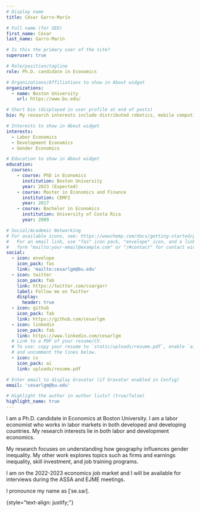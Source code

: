 ```yaml
---
# Display name
title: César Garro-Marín

# Full name (for SEO)
first_name: César
last_name: Garro-Marín

# Is this the primary user of the site?
superuser: true

# Role/position/tagline
role: Ph.D. candidate in Economics

# Organizations/Affiliations to show in About widget
organizations:
  - name: Boston University
    url: https://www.bu.edu/

# Short bio (displayed in user profile at end of posts)
bio: My research interests include distributed robotics, mobile computing and programmable matter.

# Interests to show in About widget
interests:
  - Labor Economics
  - Development Economics
  - Gender Economics

# Education to show in About widget
education:
  courses:
    - course: PhD in Economics
      institution: Boston University
      year: 2023 (Expected)
    - course: Master in Economics and Finance
      institution: CEMFI
      year: 2017
    - course: Bachelor in Economics
      institution: University of Costa Rica
      year: 2009

# Social/Academic Networking
# For available icons, see: https://wowchemy.com/docs/getting-started/page-builder/#icons
#   For an email link, use "fas" icon pack, "envelope" icon, and a link in the
#   form "mailto:your-email@example.com" or "/#contact" for contact widget.
social:
  - icon: envelope
    icon_pack: fas
    link: 'mailto:cesarlgm@bu.edu'
  - icon: twitter
    icon_pack: fab
    link: https://twitter.com/csargarr
    label: Follow me on Twitter
    display:
      header: true
  - icon: github
    icon_pack: fab
    link: https://github.com/cesarlgm
  - icon: linkedin
    icon_pack: fab
    link: https://www.linkedin.com/cesarlgm
  # Link to a PDF of your resume/CV.
  # To use: copy your resume to `static/uploads/resume.pdf`, enable `ai` icons in `params.yaml`,
  # and uncomment the lines below.
  - icon: cv
    icon_pack: ai
    link: uploads/resume.pdf

# Enter email to display Gravatar (if Gravatar enabled in Config)
email: 'cesarlgm@bu.edu'

# Highlight the author in author lists? (true/false)
highlight_name: true
---
```


I am a Ph.D. candidate in Economics at Boston University. I am a labor economist who works in labor markets in both developed and developing countries. My research interests lie in both labor and development economics.


My research focuses on understanding how geography influences gender inequality. My other work explores topics such as firms and earnings inequality, skill investment, and job training programs. 


I am on the 2022-2023 economics job market and I will be available for interviews during the ASSA and EJME meetings.


I pronounce my name as [ˈse.saɾ].

{style="text-align: justify;"}
